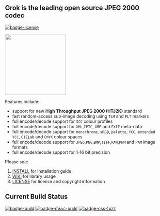 ## Grok is the leading open source JPEG 2000 codec

[![badge-license]][link-license]

<span>
 <a href="https://jpeg.org/jpeg2000/htj2k.html" target="_blank">
  <img src="https://jpeg.org/images/jpeg2000-logo.svg" width=200, height=200 />
 </a>
</span>
<p>


Features include:

* support for new **High Throughput JPEG 2000 (HTJ2K)** standard
* fast random-access sub-image decoding using `TLM` and `PLT` markers
* full encode/decode support for `ICC` colour profiles
* full encode/decode support for `XML`,`IPTC`, `XMP` and `EXIF` meta-data
* full encode/decode support for `monochrome`, `sRGB`, `palette`, `YCC`, `extended YCC`, `CIELab` and `CMYK` colour spaces
* full encode/decode support for `JPEG`,`PNG`,`BMP`,`TIFF`,`RAW`,`PNM` and `PAM` image formats
* full encode/decode support for 1-16 bit precision


Please see:

1. [INSTALL](https://github.com/GrokImageCompression/grok/blob/master/INSTALL.md) for installation guide
1. [WIKI](https://github.com/GrokImageCompression/grok/wiki) for library usage
1. [LICENSE][link-license] for license and copyright information

## Current Build Status
[![badge-build]][link-build]
[![badge-msvc-build]][link-msvc-build]
[![badge-oss-fuzz]][link-oss-fuzz]  

[badge-license]: https://img.shields.io/badge/License-AGPL%20v3-blue.svg "AGPL 3.0"
[link-license]: https://github.com/GrokImageCompression/grok/blob/master/LICENSE "AGPL 3.0"
[badge-build]: https://travis-ci.org/GrokImageCompression/grok.svg?branch=master "Build Status"
[link-build]: https://travis-ci.org/GrokImageCompression/grok "Build Status"
[badge-msvc-build]: https://ci.appveyor.com/api/projects/status/github/GrokImageCompression/grok?branch=master&svg=true "Windows Build Status"
[link-msvc-build]: https://ci.appveyor.com/project/boxerab/grok/branch/master "Windows Build Status"
[badge-oss-fuzz]: https://oss-fuzz-build-logs.storage.googleapis.com/badges/grok.svg "Fuzzing Status"
[link-oss-fuzz]: https://bugs.chromium.org/p/oss-fuzz/issues/list?sort=-opened&can=1&q=proj:grok "Fuzzing Status"
